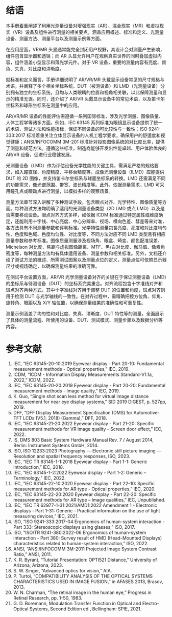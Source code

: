 # 结语

本手册着重阐述了利用光测量设备对增强现实（AR）、混合现实（MR）和虚拟现实（VR）设备及组件进行测量的相关要点，涵盖应用概述、标准和定义、光测量设备、测量方法、测量平台以及测量示例等方面。

在应用层面，VR/MR 头显通常能完全封闭用户视野，其设计会对测量产生影响，组件包含显示器和透镜；而 AR 头显允许用户在观察真实世界的同时叠加虚拟内容，组件涵盖小型显示和薄光学元件。对于 VR 设备，重要的测量内容有亮度、颜色、失真、对比度和清晰度。

就标准和定义而言，手册详细说明了 AR/VR/MR 头戴显示设备常见的尺寸规格与术语，并阐释了多个相关坐标系统。DUT（被测设备）和 LMD（光测量设备）分别拥有独立的坐标系统，且均与人类眼睛的位置和视角相关联，以此保障测量和显示的精准无误。同时，还介绍了 AR/VR 头戴显示设备中的常见术语，以及笛卡尔坐标系和球形坐标系在测量中的应用。

AR/VR/MR 设备的性能评估需遵循一系列国际标准，涉及光学测量、图像质量、人体工程学等诸多方面。例如，IEC 63145 系列标准为眼镜显示设备提供了统一的术语、测试方法和性能指标，保证不同设备的可比较性与一致性；ISO 9241-333:2017 标准着重关注立体显示设备的人机工程学要求，确保用户的舒适度和视觉健康；ANSI/INFOCOMM 3M-201 标准针对投影图像系统的对比度比率，提供了测量和规范方法。遵循这些标准，制造商能够开发出性能卓越、用户体验优良的 AR/VR 设备，促进行业稳健发展。

光测量设备（LMD）作为评估设备光学性能的关键工具，需满足严格的规格要求，如入瞳直径、角度精度、平移台精度等。成像光测量设备（ILMD）应能提供 DUT 的 2D 图像，并支持笛卡尔坐标系与球面坐标系的转换。LMD 还需满足不同的功能需求，像光谱范围、带宽、波长精度等。此外，依据测量需求，LMD 可采用瞳孔点或眼动点进行测量，以模拟多样的观察场景。

测量方法章节深入讲解了多种测试手段，包含眼点对齐、光学特性、图像质量等方面。每种测试方法均明确了适用的光测量设备类型（2D LMD 或点 LMD）以及是否需要移动设备。眼点对齐方式多样，如依据 ICDM 标准通过特定属性或维度确定，还能利用十字线、中心亮度、中心分辨率、视场、横向色差、彗差等来对准，各方法具有不同测量参数和评判标准。光学特性测量包含亮度、亮度和对比度均匀性、色度和色域、色度均匀性、对比度等，不同方法对应不同 LMD 类型且有相应测量参数和参考标准。图像质量测量涉及视场角、眼盒、畸变、颜色配准误差、Michelson 对比度、焦距与虚拟图像距离、MTF、黑/白对比度、伽马值、像素角密度等，每种测量方法均有具体适用设备、测量参数和相关标准。另外，文档还介绍了测试方法的概述、所需测试图案以及测量点位的定义，测量点位可依照显示器尺寸或视场确定，以确保测量结果的准确可靠。

在测试平台设置方面，AR/VR 光学测量设备对齐的关键在于保证测量设备（LMD）的坐标系与待测设备（DUT）的坐标系完美重合。对齐流程包含十字准线对齐和斑点对齐两种方式，其中十字准线对齐用于调整 DUT 的位置和角度，斑点对齐则用于检测 DUT 与光学轴线的一致性。在对齐过程中，需精确把控方位角、仰角、旋转角、眼距以及 X/Y 轴位置，以确保测量结果的准确性和可重复性。

测量示例涵盖了均匀性和对比度、失真、清晰度、DUT 特性等的测量，全面展示了具体的测量流程、所使用的设备、DUT、测试模式、测量步骤以及数据分析等内容。



# 参考文献

1. IEC, “IEC 63145-20-10:2019 Eyewear display - Part 20-10: Fundamental measurement methods - Optical properties,” IEC, 2019. 
2. ICDM, “ICDM - Information Display Measurements Standard-V1.1a, 2022,” ICDM, 2022. 
3. IEC, “IEC 63145-20-20:2019 Eyewear display - Part 20-20: Fundamental measurement methods - Image quality,” IEC, 2019. 
4. K. Guo, “Single shot scan less method for virtual image distance measurement for near eye display systems,” SID 2019 DIGEST, p. 527pp, 2019. 
5. DFF, “DFF Display Measurement Specification (DMS) for Automotive-TFT LCDs (V5.1, 2018) (Gamma),” DFF, 2018. 
6. IEC, “IEC 63145-21-20:2022 Eyewear display - Part 21-20: Specific measurement methods for VR image quality - Screen door effect,” IEC, 2022. 
7. IS, DMS 803 Basic System Hardware Manual Rev. 7 / August 2014, Berlin: Instrument Systems GmbH, 2014. 
8. ISO, ISO 12233:2023 Photography — Electronic still picture imaging — Resolution and spatial frequency responses, ISO, 2023. 
9. IEC, “IEC TR 63145-1-1:2018 Eyewear display - Part 1-1: Generic introduction,” IEC, 2018. 
10. IEC, “IEC 63145-1-2:2022 Eyewear display - Part 1-2: Generic – Terminology,” IEC, 2022. 
11. IEC, “IEC 63145-22-10:2020 Eyewear display - Part 22-10: Specific measurement methods for AR type - Optical properties,” IEC, 2020. 
12. IEC, “IEC 63145-22-20:2020 Eyewear display - Part 22-20: Specific measurement methods for AR type – Image qualities,” IEC, Unpublished. 
13. IEC, “IEC TR 62977-1-31:2021/AMD1:2022 Amendment 1 - Electronic displays - Part 1-31: Generic - Practical information on the use of light measuring devices,” IEC, 2021. 
14. ISO, “ISO 9241-333:2017-04 Ergonomics of human-system interaction - Part 333: Stereoscopic displays using glasses,” ISO, 2017. 
15. ISO, “ISO/TR 9241-380:2022-06 Ergonomics of human-system interaction - Part 380: Survey result of HMD (Head-Mounted Displays) characteristics related to human-system interaction,” ISO, 2022. 
16. ANSI, “ANSI/INFOCOMM 3M-2011 Projected Image System Contrast Ratio,” ANSI, 2011. 
17. K. R. Byrant, “Tutorial Presentation: OPTI521 Distance,” University of Arizona, Arizona, 2023.
18. S. W. Singer, “Advanced optics for vision,” AIA.
19. P. Turtoi, “COMPATIBILITY ANALYSIS OF THE OPTICAL SYSTEMS CHARACTERISTICS USED IN IMAGE FUSION,” in AFASES 2013, Brasov, 2013. 
20. W. N. Charman, “The retinal image in the human eye,” Progress in Retinal Research, pp. 1-50, 1983. 
21. G. D. Boremann, Modulation Transfer Function in Optical and Electro-Optical Systems, Second Edition ed., Bellingham: SPIE, 2021. 